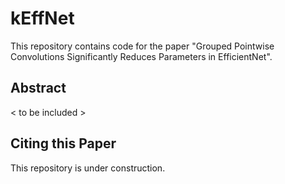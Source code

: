 # kEffNet
This repository contains code for the paper "Grouped Pointwise Convolutions Significantly Reduces Parameters in EfficientNet".

## Abstract
< to be included >

## Citing this Paper 


This repository is under construction.

